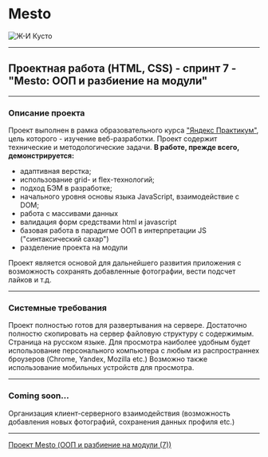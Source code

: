 # Mesto
<image src="./images/JIKusto.jpg" alt="Ж-И Кусто">

***
## Проектная работа (HTML, CSS) - спринт 7 - "Mesto: ООП и разбиение на модули"
***
### Описание проекта
Проект выполнен в рамка образовательного курса ["Яндекс Практикум"](https://practicum.yandex.ru "ЯП"), цель которого - изучение веб-разработки.
Проект содержит технические и методологические задачи.
__В работе, прежде всего, демонстрируется:__
 * адаптивная верстка;
 * использование grid- и flex-технологий;
 * подход БЭМ в разработке;
 * начального уровня основы языка JavaScript, взаимодействие с DOM;
 * работа с массивами данных
 * валидация форм средствами html и javascript
 * базовая работа в парадигме ООП в интерпретации JS ("синтаксический сахар")
 * разделение проекта на модули

Проект является основой для дальнейшего развития приложения с возможность сохранять добавленные фотографии, вести подсчет лайков и т.д.
***
### Системные требования
Проект полностью готов для развертывания на сервере. Достаточно полностю скопировать на сервер файловую структуру с содержимым.
Страница на русском языке. Для просмотра наиболее удобным будет использование персонального компьютера с любым из распространнех броузеров (Chrome, Yandex, Mozilla etc.)
Возможно также использование мобильных устройств для просмотра.
***
### Coming soon...
Организация клиент-серверного взаимодействия (возможность добавления новых фотографий, сохранения данных профиля etc.)
***
[Проект Mesto (ООП и разбиение на модули (7))](https://alexanderbulatov.github.io/mesto/)
